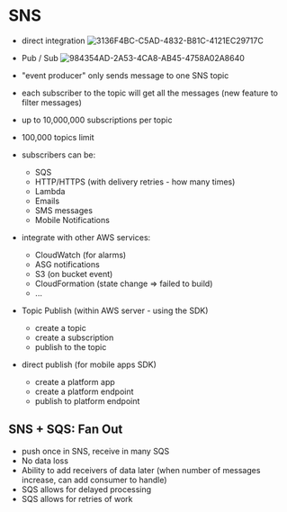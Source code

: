 # SNS

- direct integration
![3136F4BC-C5AD-4832-B81C-4121EC29717C](https://user-images.githubusercontent.com/53600644/194388828-7d97ff2b-7c4c-473f-984f-93349087571a.jpeg)

  
- Pub / Sub
  ![984354AD-2A53-4CA8-AB45-4758A02A8640](https://user-images.githubusercontent.com/53600644/194388862-7546a47a-9aa1-4642-bb94-e98c23eac7f1.jpeg)


- "event producer" only sends message to one SNS topic
  
- each subscriber to the topic will get all the messages (new feature to filter messages)
  
- up to 10,000,000 subscriptions per topic
  
- 100,000 topics limit
  
- subscribers can be:
  
  - SQS
  - HTTP/HTTPS (with delivery retries - how many times)
  - Lambda
  - Emails
  - SMS messages
  - Mobile Notifications
- integrate with other AWS services:
  
  - CloudWatch (for alarms)
  - ASG notifications
  - S3 (on bucket event)
  - CloudFormation (state change ⇒ failed to build)
  - ...
- Topic Publish (within AWS server - using the SDK)
  
  - create a topic
  - create a subscription
  - publish to the topic
- direct publish (for mobile apps SDK)
  
  - create a platform app
  - create a platform endpoint
  - publish to platform endpoint

## SNS + SQS: Fan Out

- push once in SNS, receive in many SQS
- No data loss
- Ability to add receivers of data later (when number of messages increase, can add consumer to handle)
- SQS allows for delayed processing
- SQS allows for retries of work
